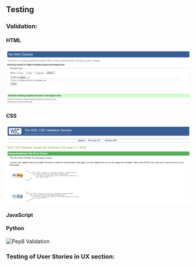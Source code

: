 ## Testing

### Validation:

#### HTML

![HTML validation](static/docs/testing/html-validation.png)

#### CSS

![CSS Validation](static/docs/testing/css-validation.png)

#### JavaScript

#### Python

![Pep8 Validation](static/docs/testing/pep8.png)

### Testing of User Stories in UX section: